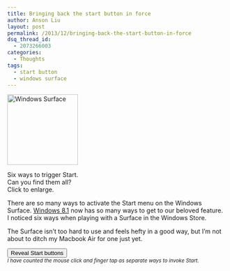 ```yaml
---
title: Bringing back the start button in force
author: Anson Liu
layout: post
permalink: /2013/12/bringing-back-the-start-button-in-force
dsq_thread_id:
  - 2073266003
categories:
  - Thoughts
tags:
  - start button
  - windows surface
---
```

<div id="attachment_2812" style="width: 172px" class="wp-caption alignleft">
  <a href="https://ansonliu.com/wp-content/uploads/2013/12/hiddenStartButtons.jpg"><img class="wp-image-2812    " alt="Windows Surface" src="https://ansonliu.com/wp-content/uploads/2013/12/hiddenStartButtons-1024x1020.jpg" width="162" height="162" /></a><p class="wp-caption-text">
    Six ways to trigger Start. Can you find them all?<br /> Click to enlarge.
  </p>
</div>

There are so many ways to activate the Start menu on the Windows Surface. <a href="http://windows.microsoft.com/en-US/windows-8/where-is-start-menu" target="_blank">Windows 8.1</a> now has so many ways to get to our beloved feature.  
I noticed six ways when playing with a Surface in the Windows Store.

The Surface isn&#8217;t too hard to use and feels hefty in a good way, but I&#8217;m not about to ditch my Macbook Air for one just yet.

[<button>Reveal Start buttons</button>][1]  
<small><em>I have counted the mouse click and finger tap as separate ways to invoke Start. </em></small>

 [1]: https://ansonliu.com/wp-content/uploads/2013/12/revealedStartButtons.jpg